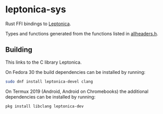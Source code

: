 # leptonica-sys

Rust FFI bindings to [Leptonica](http://www.leptonica.org/).

Types and functions generated from the functions listed in
[allheaders.h](https://github.com/DanBloomberg/leptonica/blob/master/src/allheaders.h).

## Building

This links to the C library Leptonica.

On Fedora 30 the build dependencies can be installed by running:

```bash
sudo dnf install leptonica-devel clang
```

On Termux 2019 (Android, Android on Chromebooks) the additional dependencies can be installed by running:

```bash
pkg install libclang leptonica-dev
```
